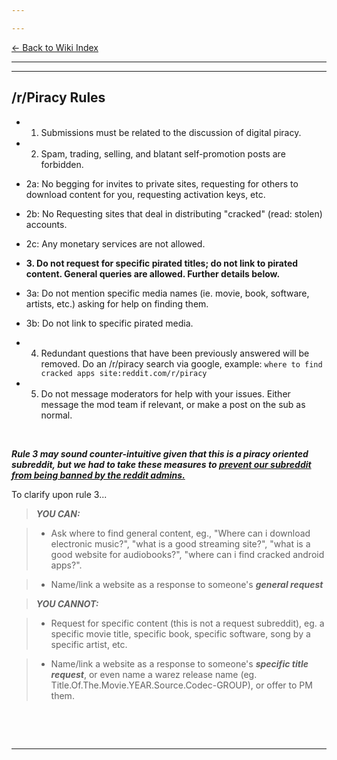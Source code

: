 ---
---
[<- Back to Wiki Index](https://www.reddit.com/r/Piracy/wiki/index)

---
---

## /r/Piracy Rules

* 1. Submissions must be related to the discussion of digital piracy.
* 2. Spam, trading, selling, and blatant self-promotion posts are forbidden.
 * 2a: No begging for invites to private sites, requesting for others to download content for you, requesting activation keys, etc.
 * 2b: No Requesting sites that deal in distributing "cracked" (read: stolen) accounts.
 * 2c: Any monetary services are not allowed.
* **3. Do not request for specific pirated titles; do not link to pirated content. General queries are allowed. Further details below.**
 * 3a: Do not mention specific media names (ie. movie, book, software, artists, etc.) asking for help on finding them.
 * 3b: Do not link to specific pirated media.
* 4. Redundant questions that have been previously answered will be removed. Do an /r/piracy search via google, example: `where to find cracked apps site:reddit.com/r/piracy`
* 5. Do not message moderators for help with your issues. Either message the mod team if relevant, or make a post on the sub as normal.

&nbsp;

***Rule 3 may sound counter-intuitive given that this is a piracy oriented subreddit, but we had to take these measures to [prevent our subreddit from being banned by the reddit admins.](https://www.reddit.com/r/piracy/wiki/subfaq)***

To clarify upon rule 3...

> ***YOU CAN:***

> * Ask where to find general content, eg., "Where can i download electronic music?", "what is a good streaming site?", "what is a good website for audiobooks?", "where can i find cracked android apps?".

> * Name/link a website as a response to someone's ***general request***

> ***YOU CANNOT:***

> * Request for specific content (this is not a request subreddit), eg. a specific movie title, specific book, specific software, song by a specific artist, etc.

> * Name/link a website as a response to someone's ***specific title request***, or even name a warez release name (eg. Title.Of.The.Movie.YEAR.Source.Codec-GROUP), or offer to PM them.

&nbsp;

&nbsp;

---